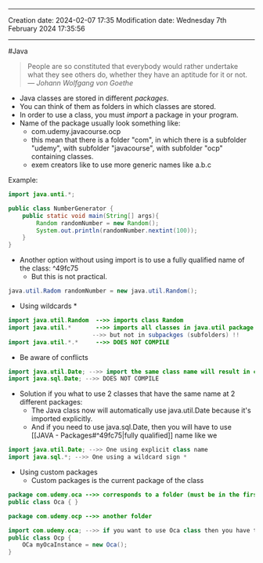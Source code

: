 
----
Creation date: 2024-02-07 17:35
Modification date: Wednesday 7th February 2024 17:35:56

----
#Java 

> People are so constituted that everybody would rather undertake what they see others do, whether they have an aptitude for it or not.
> — <cite>Johann Wolfgang von Goethe</cite>

- Java classes are stored in different *packages*.
- You can think of them as folders in which classes are stored.
- In order to use a class, you must *import* a package in your program.
- Name of the package usually look something like:
	- com.udemy.javacourse.ocp
	- this mean that there is a folder "com", in which there is a subfolder "udemy", with subfolder "javacourse", with subfolder "ocp" containing classes.
	- exem creators like to use more generic names like a.b.c

Example:
```java
import java.unti.*;

public class NumberGenerator {
	public static void main(String[] args){
		Random randomNumber = new Random();
		System.out.println(randomNumber.nextint(100));
	}
}
```

- Another option without using import is to use a fully qualified name of the class: ^49fc75
	- But this is not practical.
```java
java.util.Radom randomNumber = new java.util.Random();
```

- Using wildcards *
```java
import java.util.Random  -->> imports class Random
import java.util.*       -->> imports all classes in java.util package
                        -->> but not in subpackges (subfolders) !!
import java.util.*.*     -->> DOES NOT COMPILE
```

- Be aware of conflicts
```java
import java.util.Date; -->> import the same class name will result in conflicts
import java.sql.Date; -->> DOES NOT COMPILE
```

- Solution if you what to use 2 classes that have the same name at 2 different packages:
	- The Java class now will automatically use java.util.Date because it's imported explicitly.
	- And if you need to use java.sql.Date, then you will have to use [[JAVA - Packages#^49fc75|fully qualified]] name like we
```java
import java.util.Date; -->> One using explicit class name
import java.sql.*; -->> One using a wildcard sign *
```

- Using custom packages
	- Custom packages is the current package of the class 
```java
package com.udemy.oca -->> corresponds to a folder (must be in the first line!)
public class Oca { }

package com.udemy.ocp -->> another folder

import com.udemy.oca; -->> if you want to use Oca class then you have to import it
public class Ocp {
	OCa myOcaInstance = new Oca();
}
```
